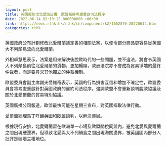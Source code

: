 ```yaml
---
layout: post
title: 英國擬修改北愛議定書　歐盟稱將考慮重啟司法程序
date: 2022-06-14 02:10:12.000000000 +08:00
link: https://news.rthk.hk/rthk/ch/component/k2/1652876-20220614.htm
categories: rthk
---
```


英國政府公布計劃修改北愛爾蘭議定書的相關法案，以便令部分商品更容易從英國大不列顛島流向北愛爾蘭。

外相卓慧思表示，法案是用來解決後脫歐時代的一些問題，並不違法，將會令英國大不列顛島前往北愛爾蘭的貨物，更加暢順，歐洲法院亦不會成為貿易爭端的最終仲裁者，而是要尋求其他獨立的仲裁機制。

歐盟委員會副主席謝夫喬維奇表示，英國的行為損害互信和增加不確定性，歐盟委員會將考慮重啟針對英國政府的違約司法程序，強調歐盟不會重新談判脫歐協議及關於北愛爾蘭的貿易特別協議。

英國廣播公司報道，歐盟最快可能在星期三宣布，對英國採取法律行動。

愛爾蘭總理馬丁呼籲英國和歐盟談判，以解決僵局。

根據現行安排，北愛爾蘭留在歐洲單一市場及歐盟關稅同盟內，避免北愛與愛爾蘭之間出現硬邊界，但導致北愛與大不列顛島之間出現海關邊界，被英國國內部分人批評是破壞主權地位。
